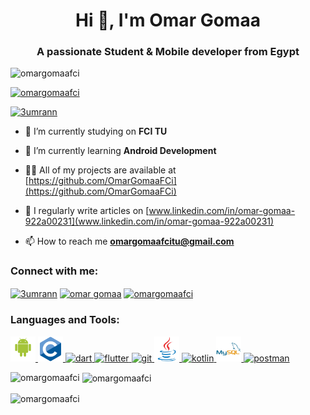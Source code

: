 <h1 align="center">Hi 👋, I'm Omar Gomaa</h1>
<h3 align="center">A passionate Student & Mobile developer from Egypt</h3>

<p align="left"> <img src="https://komarev.com/ghpvc/?username=omargomaafci&label=Profile%20views&color=0e75b6&style=flat" alt="omargomaafci" /> </p>

<p align="left"> <a href="https://github.com/ryo-ma/github-profile-trophy"><img src="https://github-profile-trophy.vercel.app/?username=omargomaafci" alt="omargomaafci" /></a> </p>

<p align="left"> <a href="https://twitter.com/3umrann" target="blank"><img src="https://img.shields.io/twitter/follow/3umrann?logo=twitter&style=for-the-badge" alt="3umrann" /></a> </p>

- 🔭 I’m currently studying on **FCI TU**

- 🌱 I’m currently learning **Android Development**

- 👨‍💻 All of my projects are available at [https://github.com/OmarGomaaFCi](https://github.com/OmarGomaaFCi)

- 📝 I regularly write articles on [www.linkedin.com/in/omar-gomaa-922a00231](www.linkedin.com/in/omar-gomaa-922a00231)

- 📫 How to reach me **omargomaafcitu@gmail.com**

<h3 align="left">Connect with me:</h3>
<p align="left">
<a href="https://twitter.com/3umrann" target="blank"><img align="center" src="https://raw.githubusercontent.com/rahuldkjain/github-profile-readme-generator/master/src/images/icons/Social/twitter.svg" alt="3umrann" height="30" width="40" /></a>
<a href="https://linkedin.com/in/omar gomaa" target="blank"><img align="center" src="https://raw.githubusercontent.com/rahuldkjain/github-profile-readme-generator/master/src/images/icons/Social/linked-in-alt.svg" alt="omar gomaa" height="30" width="40" /></a>
<a href="https://www.leetcode.com/omargomaafci" target="blank"><img align="center" src="https://raw.githubusercontent.com/rahuldkjain/github-profile-readme-generator/master/src/images/icons/Social/leet-code.svg" alt="omargomaafci" height="30" width="40" /></a>
</p>

<h3 align="left">Languages and Tools:</h3>
<p align="left"> <a href="https://developer.android.com" target="_blank" rel="noreferrer"> <img src="https://raw.githubusercontent.com/devicons/devicon/master/icons/android/android-original-wordmark.svg" alt="android" width="40" height="40"/> </a> <a href="https://www.cprogramming.com/" target="_blank" rel="noreferrer"> <img src="https://raw.githubusercontent.com/devicons/devicon/master/icons/c/c-original.svg" alt="c" width="40" height="40"/> </a> <a href="https://dart.dev" target="_blank" rel="noreferrer"> <img src="https://www.vectorlogo.zone/logos/dartlang/dartlang-icon.svg" alt="dart" width="40" height="40"/> </a> <a href="https://flutter.dev" target="_blank" rel="noreferrer"> <img src="https://www.vectorlogo.zone/logos/flutterio/flutterio-icon.svg" alt="flutter" width="40" height="40"/> </a> <a href="https://git-scm.com/" target="_blank" rel="noreferrer"> <img src="https://www.vectorlogo.zone/logos/git-scm/git-scm-icon.svg" alt="git" width="40" height="40"/> </a> <a href="https://www.java.com" target="_blank" rel="noreferrer"> <img src="https://raw.githubusercontent.com/devicons/devicon/master/icons/java/java-original.svg" alt="java" width="40" height="40"/> </a> <a href="https://kotlinlang.org" target="_blank" rel="noreferrer"> <img src="https://www.vectorlogo.zone/logos/kotlinlang/kotlinlang-icon.svg" alt="kotlin" width="40" height="40"/> </a> <a href="https://www.mysql.com/" target="_blank" rel="noreferrer"> <img src="https://raw.githubusercontent.com/devicons/devicon/master/icons/mysql/mysql-original-wordmark.svg" alt="mysql" width="40" height="40"/> </a> <a href="https://postman.com" target="_blank" rel="noreferrer"> <img src="https://www.vectorlogo.zone/logos/getpostman/getpostman-icon.svg" alt="postman" width="40" height="40"/> </a> </p>

<p><img align="left" src="https://github-readme-stats.vercel.app/api/top-langs?username=omargomaafci&show_icons=true&theme=dracula&locale=en&layout=compact" alt="omargomaafci" /></p>

<p>&nbsp;<img align="center" src="https://github-readme-stats.vercel.app/api?username=omargomaafci&show_icons=true&locale=en" alt="omargomaafci" /></p>

<p><img align="center" src="https://github-readme-streak-stats.herokuapp.com/?user=omargomaafci&" alt="omargomaafci" /></p>
